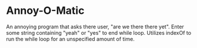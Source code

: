 # Annoy-O-Matic
An annoying program that asks there user, "are we there there yet". Enter some string containing "yeah" or "yes" to end while loop. Utilizes indexOf to run the while loop for an unspecified amount of time.
